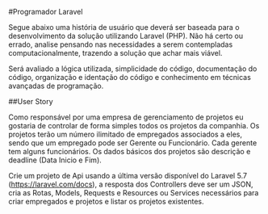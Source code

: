 #Programador Laravel

Segue abaixo uma história de usuário que deverá ser baseada para o desenvolvimento da solução utilizando Laravel (PHP). Não há certo ou errado, analise pensando nas necessidades a serem contempladas computacionalmente, trazendo a solução que achar mais viável.

Será avaliado a lógica utilizada, simplicidade do código, documentação do código, organização e identação do código e conhecimento em técnicas avançadas de programação.

##User Story

Como responsável por uma empresa de gerenciamento de projetos eu gostaria de controlar de forma simples todos os projetos da companhia. Os projetos terão um número ilimitado de empregados associados a eles, sendo que um empregado pode ser Gerente ou Funcionário. Cada gerente tem alguns funcionários. Os dados básicos dos projetos são descrição e deadline (Data Inicio e Fim). 

Crie um projeto de Api usando a última versão disponível do Laravel 5.7 (https://laravel.com/docs), a resposta dos Controllers deve ser um JSON, cria as Rotas, Models, Requests e Resources ou Services necessários para criar empregados e projetos e listar os projetos existentes.
